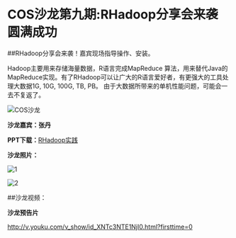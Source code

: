 COS沙龙第九期:RHadoop分享会来袭 圆满成功
==============

##RHadoop分享会来袭！嘉宾现场指导操作、安装。

Hadoop主要用来存储海量数据，R语言完成MapReduce 算法，用来替代Java的MapReduce实现。有了RHadoop可以让广大的R语言爱好者，有更强大的工具处理大数据1G, 10G, 100G, TB, PB。 由于大数据所带来的单机性能问题，可能会一去不复返了。

![COS沙龙](http://blog.fens.me/wp-content/uploads/2013/06/cos-rhadoop.png)

**沙龙嘉宾：张丹**

**PPT下载：**[RHadoop实践](http://doc.fens.me/rhadoop-cos.pdf)

**沙龙照片：**

![1](http://blog.fens.me/wp-content/uploads/2013/06/photo-cos1-small.jpg)

![2](http://blog.fens.me/wp-content/uploads/2013/06/rhadoop-cos4.jpg)

##沙龙视频：

**沙龙预告片**

http://v.youku.com/v_show/id_XNTc3NTE1NjI0.html?firsttime=0













